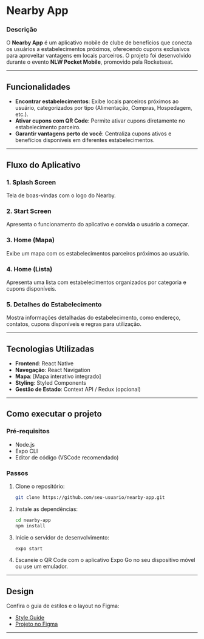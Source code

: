# Nearby App

### Descrição
O **Nearby App** é um aplicativo mobile de clube de benefícios que conecta os usuários a estabelecimentos próximos, oferecendo cupons exclusivos para aproveitar vantagens em locais parceiros. O projeto foi desenvolvido durante o evento **NLW Pocket Mobile**, promovido pela Rocketseat.

---

## Funcionalidades

- **Encontrar estabelecimentos**: Exibe locais parceiros próximos ao usuário, categorizados por tipo (Alimentação, Compras, Hospedagem, etc.).
- **Ativar cupons com QR Code**: Permite ativar cupons diretamente no estabelecimento parceiro.
- **Garantir vantagens perto de você**: Centraliza cupons ativos e benefícios disponíveis em diferentes estabelecimentos.

---

## Fluxo do Aplicativo

### 1. Splash Screen
Tela de boas-vindas com o logo do Nearby.

### 2. Start Screen
Apresenta o funcionamento do aplicativo e convida o usuário a começar.

### 3. Home (Mapa)
Exibe um mapa com os estabelecimentos parceiros próximos ao usuário.

### 4. Home (Lista)
Apresenta uma lista com estabelecimentos organizados por categoria e cupons disponíveis.

### 5. Detalhes do Estabelecimento
Mostra informações detalhadas do estabelecimento, como endereço, contatos, cupons disponíveis e regras para utilização.

---

## Tecnologias Utilizadas

- **Frontend**: React Native
- **Navegação**: React Navigation
- **Mapa**: [Mapa interativo integrado]
- **Styling**: Styled Components
- **Gestão de Estado**: Context API / Redux (opcional)

---

## Como executar o projeto

### Pré-requisitos
- Node.js
- Expo CLI
- Editor de código (VSCode recomendado)

### Passos
1. Clone o repositório:
   ```bash
   git clone https://github.com/seu-usuario/nearby-app.git
   ```
2. Instale as dependências:
   ```bash
   cd nearby-app
   npm install
   ```
3. Inicie o servidor de desenvolvimento:
   ```bash
   expo start
   ```
4. Escaneie o QR Code com o aplicativo Expo Go no seu dispositivo móvel ou use um emulador.

---

## Design
Confira o guia de estilos e o layout no Figma:
- [Style Guide](#)
- [Projeto no Figma](#)

---

